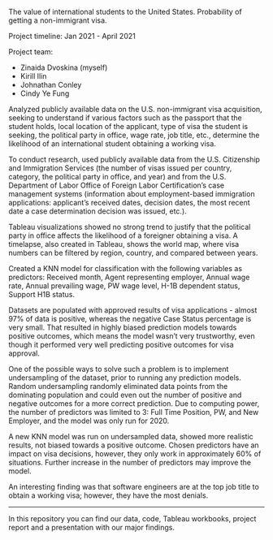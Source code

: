 The value of international students to the United States. Probability of getting a non-immigrant visa.

Project timeline: 
Jan 2021 - April 2021

Project team:
- Zinaida Dvoskina (myself)
- Kirill Ilin
- Johnathan Conley
- Cindy Ye Fung

Analyzed publicly available data on the U.S. non-immigrant visa acquisition, seeking to understand if various factors such as the passport that the student holds, local location of the applicant, type of visa the student is seeking, the political party in office, wage rate, job title, etc., determine the likelihood of an international student obtaining a working visa.

To conduct research, used publicly available data from the U.S. Citizenship and Immigration Services (the number of visas issued per country, category, the political party in office, and year) and from the U.S. Department of Labor Office of Foreign Labor Certification’s case management systems (information about employment-based immigration applications: applicant’s received dates, decision dates, the most recent date a case determination decision was issued, etc.).

Tableau visualizations showed no strong trend to justify that the political party in office affects the likelihood of a foreigner obtaining a visa. A timelapse, also created in Tableau, shows the world map, where visa numbers can be filtered by region, country, and compared between years.

Created a KNN model for classification with the following variables as predictors: Received month, Agent representing employer, Annual wage rate, Annual prevailing wage, PW wage level, H-1B dependent status, Support H1B status. 

Datasets are populated with approved results of visa applications - almost 97% of data is positive, whereas the negative Case Status percentage is very small. That resulted in highly biased prediction models towards positive outcomes, which means the model wasn’t very trustworthy, even though it performed very well predicting positive outcomes for visa approval.

One of the possible ways to solve such a problem is to implement undersampling of the dataset, prior to running any prediction models. Random undersampling randomly eliminated data points from the dominating population and could even out the number of positive and negative outcomes for a more correct prediction. Due to computing power, the number of predictors was limited to 3: Full Time Position, PW, and New Employer, and the model was only run for 2020. 

A new KNN model was run on undersampled data, showed more realistic results, not biased towards a positive outcome. Chosen predictors have an impact on visa decisions, however, they only work in approximately 60% of situations. Further increase in the number of predictors may improve the model.

An interesting finding was that software engineers are at the top job title to obtain a working visa; however, they have the most denials.

__________________________________

In this repository you can find our data, code, Tableau workbooks, project report and a presentation with our major findings.
